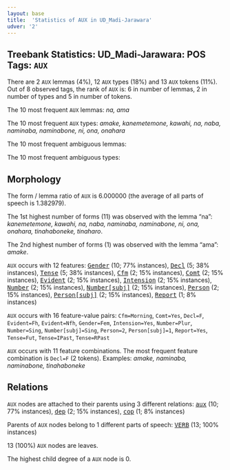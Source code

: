 ```yaml
---
layout: base
title:  'Statistics of AUX in UD_Madi-Jarawara'
udver: '2'
---
```


## Treebank Statistics: UD_Madi-Jarawara: POS Tags: `AUX`

There are 2 `AUX` lemmas (4%), 12 `AUX` types (18%) and 13 `AUX` tokens (11%).
Out of 8 observed tags, the rank of `AUX` is: 6 in number of lemmas, 2 in number of types and 5 in number of tokens.

The 10 most frequent `AUX` lemmas: <em>na, ama</em>

The 10 most frequent `AUX` types:  <em>amake, kanemetemone, kawahi, na, naba, naminaba, naminabone, ni, ona, onahara</em>

The 10 most frequent ambiguous lemmas: 

The 10 most frequent ambiguous types:  



## Morphology

The form / lemma ratio of `AUX` is 6.000000 (the average of all parts of speech is 1.382979).

The 1st highest number of forms (11) was observed with the lemma “na”: <em>kanemetemone, kawahi, na, naba, naminaba, naminabone, ni, ona, onahara, tinahaboneke, tinaharo</em>.

The 2nd highest number of forms (1) was observed with the lemma “ama”: <em>amake</em>.

`AUX` occurs with 12 features: <tt><a href="jaa_jarawara-feat-Gender.html">Gender</a></tt> (10; 77% instances), <tt><a href="jaa_jarawara-feat-Decl.html">Decl</a></tt> (5; 38% instances), <tt><a href="jaa_jarawara-feat-Tense.html">Tense</a></tt> (5; 38% instances), <tt><a href="jaa_jarawara-feat-Cfm.html">Cfm</a></tt> (2; 15% instances), <tt><a href="jaa_jarawara-feat-Comt.html">Comt</a></tt> (2; 15% instances), <tt><a href="jaa_jarawara-feat-Evident.html">Evident</a></tt> (2; 15% instances), <tt><a href="jaa_jarawara-feat-Intension.html">Intension</a></tt> (2; 15% instances), <tt><a href="jaa_jarawara-feat-Number.html">Number</a></tt> (2; 15% instances), <tt><a href="jaa_jarawara-feat-Number-subj.html">Number[subj]</a></tt> (2; 15% instances), <tt><a href="jaa_jarawara-feat-Person.html">Person</a></tt> (2; 15% instances), <tt><a href="jaa_jarawara-feat-Person-subj.html">Person[subj]</a></tt> (2; 15% instances), <tt><a href="jaa_jarawara-feat-Report.html">Report</a></tt> (1; 8% instances)

`AUX` occurs with 16 feature-value pairs: `Cfm=Morning`, `Comt=Yes`, `Decl=F`, `Evident=Fh`, `Evident=Nfh`, `Gender=Fem`, `Intension=Yes`, `Number=Plur`, `Number=Sing`, `Number[subj]=Sing`, `Person=2`, `Person[subj]=1`, `Report=Yes`, `Tense=Fut`, `Tense=IPast`, `Tense=RPast`

`AUX` occurs with 11 feature combinations.
The most frequent feature combination is `Decl=F` (2 tokens).
Examples: <em>amake, naminaba, naminabone, tinahaboneke</em>


## Relations

`AUX` nodes are attached to their parents using 3 different relations: <tt><a href="jaa_jarawara-dep-aux.html">aux</a></tt> (10; 77% instances), <tt><a href="jaa_jarawara-dep-dep.html">dep</a></tt> (2; 15% instances), <tt><a href="jaa_jarawara-dep-cop.html">cop</a></tt> (1; 8% instances)

Parents of `AUX` nodes belong to 1 different parts of speech: <tt><a href="jaa_jarawara-pos-VERB.html">VERB</a></tt> (13; 100% instances)

13 (100%) `AUX` nodes are leaves.

The highest child degree of a `AUX` node is 0.

